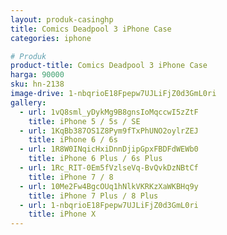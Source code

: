 ```yaml
---
layout: produk-casinghp
title: Comics Deadpool 3 iPhone Case
categories: iphone

# Produk
product-title: Comics Deadpool 3 iPhone Case
harga: 90000
sku: hn-2138
image-drive: 1-nbqrioE18Fpepw7UJLiFjZ0d3GmL0ri
gallery:
  - url: 1vQ8sml_yDykMg9B8gnsIoMqccwI5zZtF
    title: iPhone 5 / 5s / SE
  - url: 1KqBb387OS1Z8Pym9fTxPhUNO2oylrZEJ
    title: iPhone 6 / 6s
  - url: 1R8W0INqicHxiDnnDjipGpxFBDFdWEWb0
    title: iPhone 6 Plus / 6s Plus
  - url: 1Rc_RIT-0Em5fVzlseVq-BvQvkDzNBtCf
    title: iPhone 7 / 8
  - url: 10Me2Fw4BgcOUq1hNlkVKRKzXaWKBHq9y
    title: iPhone 7 Plus / 8 Plus
  - url: 1-nbqrioE18Fpepw7UJLiFjZ0d3GmL0ri
    title: iPhone X
---
```

